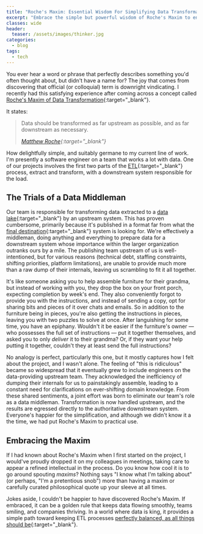 ```yaml
---
title: "Roche's Maxim: Essential Wisdom For Simplifying Data Transformation"
excerpt: "Embrace the simple but powerful wisdom of Roche's Maxim to enhance the way you approach data transformation."
classes: wide
header:
  teaser: /assets/images/thinker.jpg
categories:
  - blog
tags:
  - tech
---
```


You ever hear a word or phrase that perfectly describes something you'd often thought about, but didn't have a name for? The joy that comes from discovering that official (or colloquial) term is downright vindicating. I recently had this satisfying experience after coming across a concept called [Roche's Maxim of Data Transformation](https://ssbipolar.com/2021/05/31/roches-maxim/){:target="_blank"}.

It states:

> Data should be transformed as far upstream as possible, and as far downstream as necessary.
>
> <cite>[Matthew Roche](https://www.linkedin.com/in/matthewroche/){:target="_blank"}</cite>

How delightfully simple, and suitably germane to my current line of work. I'm presently a software engineer on a team that works a lot with data. One of our projects involves the first two parts of the [ETL](https://en.wikipedia.org/wiki/Extract,_transform,_load){:target="_blank"} process, extract and transform, with a downstream system responsible for the load.

## The Trials of a Data Middleman

Our team is responsible for transforming data extracted to a [data lake](https://cloud.google.com/learn/what-is-a-data-lake){:target="_blank"} by an upstream system. This has proven cumbersome, primarily because it's published in a format far from what the [final destination](https://en.wikipedia.org/wiki/Final_Destination){:target="_blank"} system is looking for. We're effectively a middleman, doing anything and everything to prepare data for a downstream system whose importance within the larger organization outranks ours by a mile. The publishing team upstream of us is well-intentioned, but for various reasons (technical debt, staffing constraints, shifting priorities, platform limitations), are unable to provide much more than a raw dump of their internals, leaving us scrambling to fit it all together.

It's like someone asking you to help assemble furniture for their grandma, but instead of working with you, they drop the box on your front porch, expecting completion by week's end. They also conveniently forgot to provide you with the instructions, and instead of sending a copy, opt for sharing bits and pieces of it over chats and emails. So in addition to the furniture being in pieces, you're also getting the instructions in pieces, leaving you with two puzzles to solve at once. After languishing for some time, you have an epiphany. Wouldn't it be easier if the furniture's owner — who possesses the full set of instructions — put it together themselves, and asked you to only _deliver_ it to their grandma? Or, if they want your help putting it together, couldn't they at least send the full instructions?

No analogy is perfect, particularly this one, but it mostly captures how I felt about the project, and I wasn't alone. The feeling of "this is ridiculous" became so widespread that it eventually grew to include engineers on the data-providing upstream team. They acknowledged the inefficiency of dumping their internals for us to painstakingly assemble, leading to a constant need for clarifications on ever-shifting domain knowledge. From these shared sentiments, a joint effort was born to eliminate our team's role as a data middleman. Transformation is now handled upstream, and the results are egressed directly to the authoritative downstream system. Everyone's happier for the simplification, and although we didn't know it a the time, we had put Roche's Maxim to practical use.  

## Embracing the Maxim

If I had known about Roche's Maxim when I first started on the project, I would've proudly dropped it on my colleagues in meetings, taking care to appear a refined intellectual in the process. Do you know how cool it is to go around spouting _maxims_? Nothing says "I know what I'm talking about" (or perhaps, "I'm a pretentious snob") more than having a maxim or carefully curated philosophical quote up your sleeve at all times.

Jokes aside, I couldn't be happier to have discovered Roche's Maxim. If embraced, it can be a golden rule that keeps data flowing smoothly, teams smiling, and companies thriving. In a world where data is king, it provides a simple path toward keeping ETL processes [perfectly balanced, as all things should be](https://knowyourmeme.com/memes/perfectly-balanced){:target="_blank"}.
